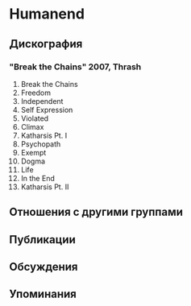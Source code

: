 # Humanend



## Дискография

### "Break the Chains" 2007, Thrash

1. Break the Chains    
2. Freedom      
3. Independent  
4. Self Expression    
5. Violated 
6. Climax    
7. Katharsis Pt. I  
8. Psychopath 
9. Exempt    
10. Dogma     
11. Life      
12. In the End  
13. Katharsis Pt. II  


## Отношения с другими группами


## Публикации


## Обсуждения


## Упоминания

